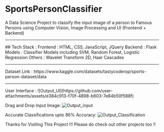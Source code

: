 # SportsPersonClassifier
A Data Science Project to classify the input image of a person to Famous Persons using Computer Vision, Image Processing and UI (Frontend + Backend)
<hr>
## Tech Stack : 
Frontend : HTML, CSS, JavaScript, JQuery
Backend : Flask 
Models : Classifier Models including SVM, Random Forest, Logistic Regression
Others : Wavelet Transform 2D, Haar Cascades
<hr>
Dataset Link : https://www.kaggle.com/datasets/tastycoderop/sports-person-dataset/data
<hr>
User Interface : 
![Output_UI](https://github.com/user-attachments/assets/e384c913-f70f-4898-b603-7e84b50f588f)

Drag and Drop Input Image:
![Output_input](https://github.com/user-attachments/assets/84a01c90-df1e-47db-8670-3f88fd71ff4a)

Accurate Classifications upto 86% Accuracy:
![Output_Classification](https://github.com/user-attachments/assets/01e392b8-c234-4845-97c5-cd2ebaaa0dc3)


Thanks for Visiting This Project !!! Please do check out other projects too !!
